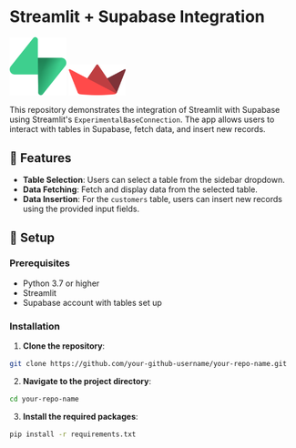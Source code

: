 # Streamlit + Supabase Integration
<img src="./supabase-logo.png" alt="Supabase Logo" width="100"/> <img src="./streamlit-logo.png" alt="Streamlit Logo" width="100"/>

This repository demonstrates the integration of Streamlit with Supabase using Streamlit's `ExperimentalBaseConnection`.
The app allows users to interact with tables in Supabase, fetch data, and insert new records.

## 🌟 Features

- **Table Selection**: Users can select a table from the sidebar dropdown.
- **Data Fetching**: Fetch and display data from the selected table.
- **Data Insertion**: For the `customers` table, users can insert new records using the provided input fields.

## 🚀 Setup

### Prerequisites

- Python 3.7 or higher
- Streamlit
- Supabase account with tables set up

### Installation

1. **Clone the repository**:

```bash
git clone https://github.com/your-github-username/your-repo-name.git
```

2. **Navigate to the project directory**:

```bash
cd your-repo-name
```

3. **Install the required packages**:

```bash
pip install -r requirements.txt
```
